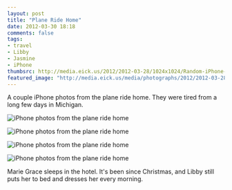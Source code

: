 ```yaml
---
layout: post
title: "Plane Ride Home"
date: 2012-03-30 18:18
comments: false
tags: 
- travel
- Libby
- Jasmine
- iPhone
thumbsrc: http://media.eick.us/2012/2012-03-28/1024x1024/Random-iPhone-11.jpg 
featured_image: "http://media.eick.us/media/photographs/2012/2012-03-28/Random-iPhone-11.jpg"
---
```

A couple iPhone photos from the plane ride home.  They were tired from a long few days in Michigan.



![iPhone photos from the plane ride home](http://media.eick.us/media/photographs/2012/2012-03-28/Random-iPhone-11.jpg)
  




![iPhone photos from the plane ride home](http://media.eick.us/media/photographs/2012/2012-03-28/Random-iPhone-10.jpg)
  




![iPhone photos from the plane ride home](http://media.eick.us/media/photographs/2012/2012-03-28/Random-iPhone-9.jpg)
  




![iPhone photos from the plane ride home](http://media.eick.us/media/photographs/2012/2012-03-28/Random-iPhone-8.jpg)
  

Marie Grace sleeps in the hotel.  It's been since Christmas, and Libby still puts her to bed and dresses her every morning.
